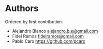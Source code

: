 # Authors

Ordered by first contribution.

- Alejandro Blanco <alejandro.b.e@gmail.com>
- Fidel Ramos <fidelramos@gmail.com>
- Pablo Caro <https://github.com/pcaro>